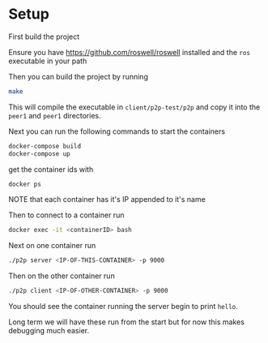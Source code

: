 # Setup

First build the project

Ensure you have https://github.com/roswell/roswell installed and the `ros` executable in your path

Then you can build the project by running

```bash
make
```

This will compile the executable in `client/p2p-test/p2p` and
copy it into the `peer1` and `peer1` directories.

Next you can run the following commands to start the containers

```bash
docker-compose build
docker-compose up
```
get the container ids with

```bash
docker ps
```
NOTE that each container has it's IP appended to it's name 

Then to connect to a container run

```bash
docker exec -it <containerID> bash
```

Next on one container run

```bash
./p2p server <IP-OF-THIS-CONTAINER> -p 9000
```

Then on the other container run

```bash
./p2p client <IP-OF-OTHER-CONTAINER> -p 9000
```

You should see the container running the server begin to print
`hello`.

Long term we will have these run from the start but for now this makes
debugging much easier.
